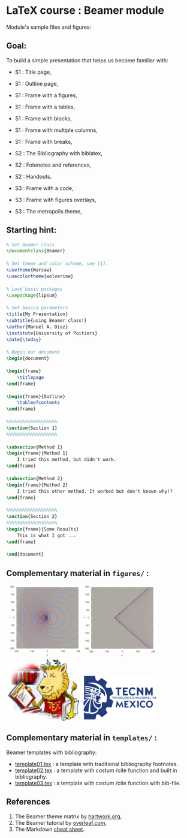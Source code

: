 # LaTeX course : Beamer module
Module's sample files and figures:

## Goal:
To build a simple presentation that helps us become familiar with:

- S1 : Title page,
- S1 : Outline page,
- S1 : Frame with a figures,
- S1 : Frame with a tables,
- S1 : Frame with blocks,
- S1 : Frame with multiple columns,
- S1 : Frame with breaks,

- S2 : The Bibliography with biblatex, 
- S2 : Fotenotes and references,
- S2 : Handouts.

- S3 : Frame with a code,
- S3 : Frame with figures overlays,
- S3 : The metropolis theme,


## Starting hint:
```latex
% Set Beamer class
\documentclass{Beamer}

% Set theme and color scheme, see [1].
\usetheme{Warsaw}
\usecolortheme{wolverine}

% Load basic packages
\usepackage{lipsum}

% Set basica parameters
\title{My Presentation}
\subtitle{using Beamer class!}
\author{Manuel A. Diaz}
\institute{University of Poitiers}
\date{\today}

% Begin our document
\begin{document}

\begin{frame}
    \titlepage
\end{frame}

\begin{frame}{Outline}
    \tableofcontents
\end{frame}

%%%%%%%%%%%%%%%%%%%
\section{Section 1}
%%%%%%%%%%%%%%%%%%%

\subsection{Method 1}
\begin{frame}{Method 1}
    I tried this method, but didn't work.
\end{frame}

\subsection{Method 2}
\begin{frame}{Method 2}
    I tried this other method. It worked but don't known why!?
\end{frame}

%%%%%%%%%%%%%%%%%%%
\section{Section 2}
%%%%%%%%%%%%%%%%%%%
\begin{frame}{Some Results}
    This is what I got ...
\end{frame}

\end{document}
```
## Complementary material in `figures/` : 
<img src="./figures/Mach03.png" alt="Subsonic Monopole" width="200"/>
<img src="./figures/Mach12.png" alt="Supersonic Monopole" width="197"/>
<img src="./figures/TeXlion.jpg" alt="TeX-logo" width="200"/>
<img src="./figures/TecNM.png" alt="Uni-Logo" width="200"/>

## Complementary material in `templates/` :
Beamer templates with bibliography:
- [template01.tex](/snippets/template_standardBib.tex) : a template with traditional bibliography footnotes.
- [template02.tex](/snippets/template_hackedBid.tex) : a template with costum /cite function and built in bibliography.
- [template03.tex](/snippets/template_fullHackedBid.tex) : a template with costum /cite function with bib-file.

## References
1. The Beamer theme matrix by [hartwork.org](https://hartwork.org/beamer-theme-matrix/),
2. The Beamer tutorial by [overleaf.com](https://www.overleaf.com/learn/latex/Beamer_Presentations%3A_A_Tutorial_for_Beginners_(Part_1)—Getting_Started),
3. The Markdown [cheat sheet](https://www.markdownguide.org/cheat-sheet/).
